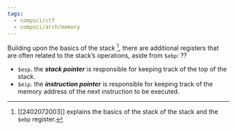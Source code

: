 ```yaml
---
tags:
  - compsci/ctf
  - compsci/arch/memory
---
```

Building upon the basics of the stack [^1], there are additional registers that are often related to the stack’s operations, aside from `$ebp`:
??
- `$esp`. the ***stack pointer*** is responsible for keeping track of the top of the stack.
- `$eip`. the ***instruction pointer*** is responsible for keeping track of the memory address of the next instruction to be executed. <!--SR:!2024-02-14,3,250-->

[^1]: [[2402072003]] explains the basics of the stack of the stack and the `$ebp` register.